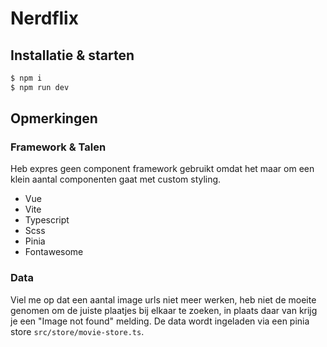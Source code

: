 # Nerdflix

## Installatie & starten

```sh
$ npm i
$ npm run dev
```

## Opmerkingen

### Framework & Talen

Heb expres geen component framework gebruikt omdat het maar om een klein aantal
componenten gaat met custom styling.

- Vue
- Vite
- Typescript
- Scss
- Pinia
- Fontawesome

### Data

Viel me op dat een aantal image urls niet meer werken, heb niet de moeite genomen om de juiste plaatjes bij elkaar te zoeken, in plaats daar van krijg je een "Image not found" melding. De data wordt ingeladen via een pinia store `src/store/movie-store.ts`.
